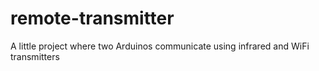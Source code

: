 # remote-transmitter
A little project where two Arduinos communicate using infrared and WiFi transmitters
